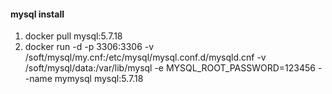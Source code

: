 #### mysql install 
1. docker pull mysql:5.7.18
2. docker run -d -p 3306:3306 -v /soft/mysql/my.cnf:/etc/mysql/mysql.conf.d/mysqld.cnf -v /soft/mysql/data:/var/lib/mysql -e MYSQL_ROOT_PASSWORD=123456 --name mymysql mysql:5.7.18
 